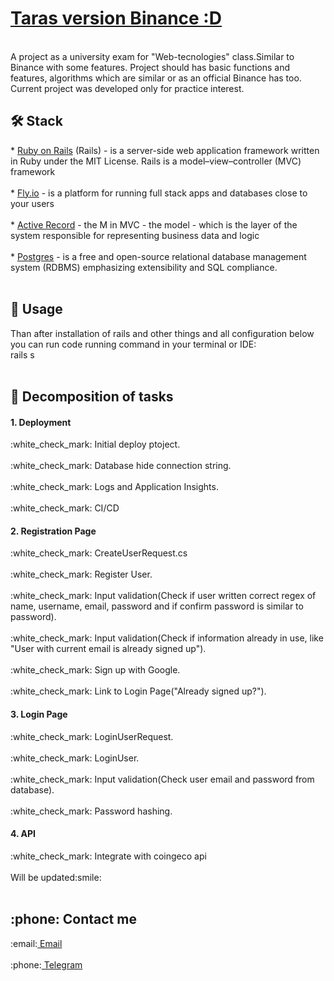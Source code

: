 <h1>
  <a href="https://taras-rails-app.fly.dev/">Taras version Binance :D</a> 
</h1>

<br>
A project as a university exam for "Web-tecnologies" class.Similar to Binance with some features. Project should has basic functions and features, algorithms which are similar or as an official Binance has too. Current project was developed only for practice interest.


<h2>🛠️ Stack</h2>
  *   <a href="https://guides.rubyonrails.org/">Ruby on Rails</a> (Rails) - is a server-side web application framework written in Ruby under the MIT License. Rails is a model–view–controller (MVC) framework
<br>
<br>
  *   <a href="https://fly.io/">Fly.io</a> - is a platform for running full stack apps and databases close to your users
<br>
<br>
  *   <a href="https://guides.rubyonrails.org/active_record_basics.html">Active Record</a> - the M in MVC - the model - which is the layer of the system responsible for representing business data and logic
<br>
<br>
  *   <a href="https://www.postgresql.org/">Postgres</a> - is a free and open-source relational database management system (RDBMS) emphasizing extensibility and SQL compliance.
<br>
<br>


<h2>🚀 Usage</h2>
Than after installation of rails and other things and all configuration below you can run code running command in your terminal or IDE:
<br>
rails s
<br>
<br>
<h2>📝 Decomposition of tasks</h2>
<h4>1. Deployment</h4>
:white_check_mark: Initial deploy ptoject.
<br>
<br>
:white_check_mark: Database hide connection string.
<br>
<br>
:white_check_mark: Logs and Application Insights.
<br>
<br>
:white_check_mark: CI/CD
<br>
<h4>2. Registration Page</h4>
:white_check_mark: CreateUserRequest.cs
<br>
<br>
:white_check_mark: Register User.
<br>
<br>
:white_check_mark: Input validation(Check if user written correct regex of name, username, email, password and if confirm password is similar to password).
<br>
<br>
:white_check_mark: Input validation(Check if information already in use, like "User with current email is already signed up").
<br>
<br>
:white_check_mark: Sign up with Google.
<br>
<br>
:white_check_mark: Link to Login Page("Already signed up?").

<br>
<h4>3. Login Page</h4>
:white_check_mark: LoginUserRequest.
<br>
<br>
:white_check_mark: LoginUser.
<br>
<br>
:white_check_mark: Input validation(Check user email and password from database).
<br>
<br>
:white_check_mark: Password hashing.
<br>
<h4>4. API</h4>
:white_check_mark: Integrate with coingeco api
<br>
<br>
Will be updated:smile:
<br>
<br>
<h2>:phone: Contact me</h2>
:email:<a href="https://t.me/TarasUK1"> Email</a>
<br>
<br>
:phone:<a href="mailto:relaxsonik@gmail.com"> Telegram</a>
